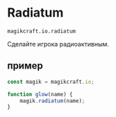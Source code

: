 
# Radiatum

`magikcraft.io.radiatum`

Сделайте игрока радиоактивным.

## пример

```javascript
const magik = magikcraft.io;

function glow(name) {
    magik.radiatum(name);
}
```